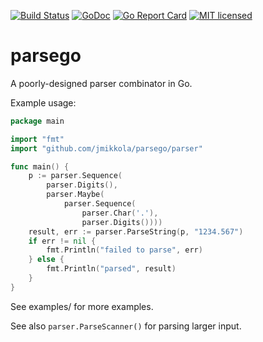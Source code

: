  [![Build Status](https://travis-ci.org/jmikkola/parsego.svg?branch=master)](https://travis-ci.org/jmikkola/parsego) [![GoDoc](https://godoc.org/github.com/golang/gddo?status.svg)](https://godoc.org/github.com/jmikkola/parsego/parser)
[![Go Report Card](https://goreportcard.com/badge/github.com/jmikkola/parsego)](https://goreportcard.com/report/github.com/jmikkola/parsego) [![MIT licensed](https://img.shields.io/badge/license-MIT-blue.svg)](https://github.com/jmikkola/parsego/blob/fix-badges/LICENSE)

# parsego

A poorly-designed parser combinator in Go.

Example usage:

```go
package main

import "fmt"
import "github.com/jmikkola/parsego/parser"

func main() {
    p := parser.Sequence(
        parser.Digits(),
        parser.Maybe(
            parser.Sequence(
                parser.Char('.'),
                parser.Digits())))
    result, err := parser.ParseString(p, "1234.567")
    if err != nil {
        fmt.Println("failed to parse", err)
    } else {
        fmt.Println("parsed", result)
    }
}
```

See examples/ for more examples.

See also `parser.ParseScanner()` for parsing larger input.
